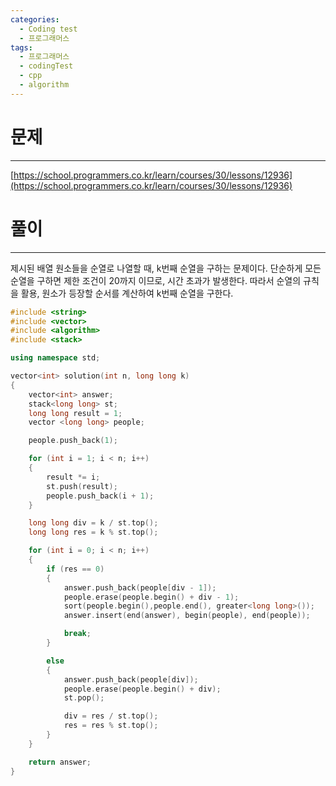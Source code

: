 ```yaml
---
categories:
  - Coding test
  - 프로그래머스
tags:
  - 프로그래머스
  - codingTest
  - cpp
  - algorithm
---
```

# 문제
___

[https://school.programmers.co.kr/learn/courses/30/lessons/12936](https://school.programmers.co.kr/learn/courses/30/lessons/12936)

# 풀이
___

제시된 배열 원소들을 순열로 나열할 때, k번째 순열을 구하는 문제이다. 단순하게 모든 순열을 구하면 제한 조건이 20까지 이므로, 시간 초과가 발생한다. 따라서 순열의 규칙을 활용, 원소가 등장할 순서를 계산하여 k번째 순열을 구한다.


```c++
#include <string>
#include <vector>
#include <algorithm>
#include <stack>

using namespace std;

vector<int> solution(int n, long long k) 
{
    vector<int> answer;
    stack<long long> st;
    long long result = 1;
    vector <long long> people;

    people.push_back(1);

    for (int i = 1; i < n; i++)
    {
        result *= i;
        st.push(result);
        people.push_back(i + 1);
    }

    long long div = k / st.top();
    long long res = k % st.top();

    for (int i = 0; i < n; i++)
    {
        if (res == 0)
        {
            answer.push_back(people[div - 1]);
            people.erase(people.begin() + div - 1);
            sort(people.begin(),people.end(), greater<long long>());
            answer.insert(end(answer), begin(people), end(people));

            break;
        }

        else
        {
            answer.push_back(people[div]);
            people.erase(people.begin() + div);
            st.pop();

            div = res / st.top();
            res = res % st.top();
        }
    }

    return answer;
}

```